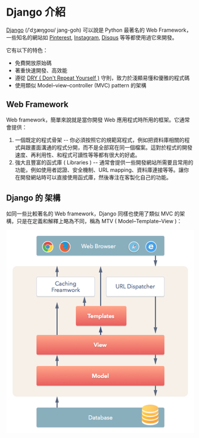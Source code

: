 # Django 介紹

[Django](https://www.djangoproject.com/) (/ˈdʒæŋɡoʊ/ jang-goh) 可以說是 Python 最著名的 Web Framework，一些知名的網站如 [Pinterest](http://www.pinterest.com/), [Instagram](http://instagram.com), [Disqus](https://disqus.com/) 等等都使用過它來開發。

它有以下的特色：
- 免費開放原始碼
- 著重快速開發、高效能
- 遵從 [DRY ( Don't Repeat Yourself )](http://c2.com/cgi/wiki?DontRepeatYourself) 守則，致力於淺顯易懂和優雅的程式碼
- 使用類似 Model–view–controller (MVC) pattern 的架構

## Web Framework

Web framework，簡單來說就是當你開發 Web 應用程式時所用的框架。它通常會提供：
1. 一個既定的程式骨架  -- 你必須按照它的規範寫程式，例如把資料庫相關的程式與跟畫面溝通的程式分開，而不是全部寫在同一個檔案。這對於程式的開發速度、再利用性、和程式可讀性等等都有很大的好處。
2. 強大且豐富的函式庫 ( Libraries ) -- 通常會提供一些開發網站所需要且常用的功能，例如使用者認證、安全機制、URL mapping、資料庫連接等等。讓你在開發網站時可以直接使用函式庫，然後專注在客製化自己的功能。


## Django 的 架構

如同一些比較著名的 Web framework，Django 同樣也使用了類似 MVC 的架構，只是在定義和解釋上略為不同，稱為 MTV ( Model–Template–View )：

![Model-Template-View](.././images/MTV.png)
